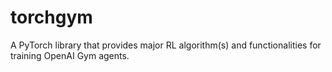 # torchgym

A PyTorch library that provides major RL algorithm(s) and functionalities for training OpenAI Gym agents.
